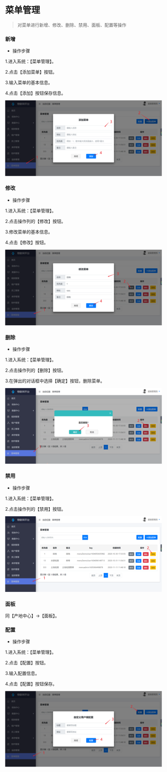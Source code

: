 菜单管理
========

> 对菜单进行新增、修改、删除、禁用、面板、配置等操作

### 新增

* 操作步骤

1.进入系统：【菜单管理】。

2.点击【添加菜单】按钮。

3.输入菜单的基本信息。

4.点击【添加】按钮保存信息。

![](media/image58.png)

### 修改

* 操作步骤

1.进入系统：【菜单管理】。

2.点击操作列的【修改】按钮。

3.修改菜单的基本信息。

4.点击【修改】按钮。

![](media/image59.png)

### 删除

* 操作步骤

1.进入系统：【菜单管理】。

2.点击操作列的【删除】按钮。

3.在弹出的对话框中选择【确定】按钮，删除菜单。

![](media/image60.png)

### 禁用

* 操作步骤

1.进入系统：【菜单管理】。

2.点击操作列的【禁用】按钮。

![](media/image61.png)

### 面板

同【产地中心】-\>【面板】。

### 配置

* 操作步骤

1.进入系统：【菜单管理】。

2.点击【配置】按钮。

3.输入配置信息。

4.点击【配置】按钮保存。

![](media/image62.png)
